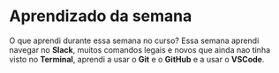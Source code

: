 # Aprendizado da semana

O que aprendi durante essa semana no curso? Essa semana aprendi navegar no **Slack**,
muitos comandos legais e novos que ainda nao tinha visto no **Terminal**,
aprendi a usar o **Git** e o **GitHub** e a usar o **VSCode**.